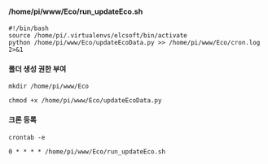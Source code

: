 #### /home/pi/www/Eco/run_updateEco.sh
```less
#!/bin/bash
source /home/pi/.virtualenvs/elcsoft/bin/activate
python /home/pi/www/Eco/updateEcoData.py >> /home/pi/www/Eco/cron.log 2>&1
```


#### 폴더 생성 권한 부여
```less
mkdir /home/pi/www/Eco

chmod +x /home/pi/www/Eco/updateEcoData.py
```

#### 크론 등록
```less
crontab -e

0 * * * * /home/pi/www/Eco/run_updateEco.sh
```
